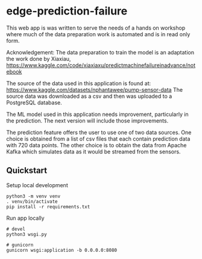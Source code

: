 # edge-prediction-failure
This web app is was written to serve the needs of a hands on workshop where much of the data preparation work is automated and is in read only form.

Acknowledgement: The data preparation to train the model is an adaptation the work done by 
Xiaxiau, https://www.kaggle.com/code/xiaxiaxu/predictmachinefailureinadvance/notebook

The source of the data used in this application is found at: https://www.kaggle.com/datasets/nphantawee/pump-sensor-data 
The source data was downloaded as a csv and then was uploaded to a PostgreSQL database.

The ML model used in this application needs improvement, particularly in the prediction.  The next version will include those improvements.

The prediction feature offers the user to use one of two data sources.  One choice is obtained from a list of csv files that each contain prediction data with 720 data points.  The other choice is to obtain the data from Apache Kafka which simulates data as it would be streamed from the sensors.

## Quickstart

Setup local development
```
python3 -m venv venv
. venv/bin/activate
pip install -r requirements.txt
```

Run app locally
```
# devel
python3 wsgi.py

# gunicorn
gunicorn wsgi:application -b 0.0.0.0:8080
```

